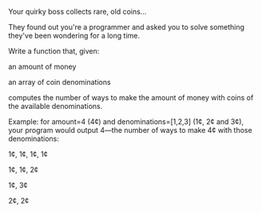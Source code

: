 Your quirky boss collects rare, old coins...

They found out you're a programmer and asked you to solve something they've been wondering for a long time.

Write a function that, given:

an amount of money

an array of coin denominations

computes the number of ways to make the amount of money with coins of the available denominations.

Example: for amount=4 (4¢) and denominations=[1,2,3] (1¢, 2¢ and 3¢), your program would output 4—the number of ways to make 4¢ with those denominations:

1¢, 1¢, 1¢, 1¢

1¢, 1¢, 2¢

1¢, 3¢

2¢, 2¢